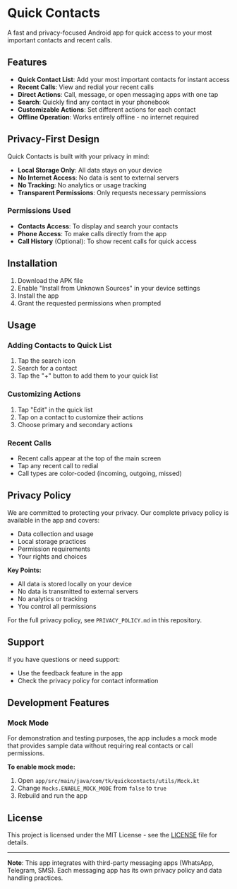 # Quick Contacts

A fast and privacy-focused Android app for quick access to your most important contacts and recent calls.

## Features

- **Quick Contact List**: Add your most important contacts for instant access
- **Recent Calls**: View and redial your recent calls
- **Direct Actions**: Call, message, or open messaging apps with one tap
- **Search**: Quickly find any contact in your phonebook
- **Customizable Actions**: Set different actions for each contact
- **Offline Operation**: Works entirely offline - no internet required

## Privacy-First Design

Quick Contacts is built with your privacy in mind:

- **Local Storage Only**: All data stays on your device
- **No Internet Access**: No data is sent to external servers
- **No Tracking**: No analytics or usage tracking
- **Transparent Permissions**: Only requests necessary permissions

### Permissions Used

- **Contacts Access**: To display and search your contacts
- **Phone Access**: To make calls directly from the app
- **Call History** (Optional): To show recent calls for quick access

## Installation

1. Download the APK file
2. Enable "Install from Unknown Sources" in your device settings
3. Install the app
4. Grant the requested permissions when prompted

## Usage

### Adding Contacts to Quick List
1. Tap the search icon
2. Search for a contact
3. Tap the "+" button to add them to your quick list

### Customizing Actions
1. Tap "Edit" in the quick list
2. Tap on a contact to customize their actions
3. Choose primary and secondary actions

### Recent Calls
- Recent calls appear at the top of the main screen
- Tap any recent call to redial
- Call types are color-coded (incoming, outgoing, missed)

## Privacy Policy

We are committed to protecting your privacy. Our complete privacy policy is available in the app and covers:

- Data collection and usage
- Local storage practices
- Permission requirements
- Your rights and choices

**Key Points:**
- All data is stored locally on your device
- No data is transmitted to external servers
- No analytics or tracking
- You control all permissions

For the full privacy policy, see `PRIVACY_POLICY.md` in this repository.

## Support

If you have questions or need support:
- Use the feedback feature in the app
- Check the privacy policy for contact information

## Development Features

### Mock Mode

For demonstration and testing purposes, the app includes a mock mode that provides sample data without requiring real contacts or call permissions.

**To enable mock mode:**
1. Open `app/src/main/java/com/tk/quickcontacts/utils/Mock.kt`
2. Change `Mocks.ENABLE_MOCK_MODE` from `false` to `true`
3. Rebuild and run the app

## License

This project is licensed under the MIT License - see the [LICENSE](LICENSE) file for details.

---

**Note**: This app integrates with third-party messaging apps (WhatsApp, Telegram, SMS). Each messaging app has its own privacy policy and data handling practices. 